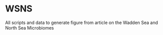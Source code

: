 # WSNS
All scripts and data to generate figure from article on the Wadden Sea and North Sea Microbiomes
